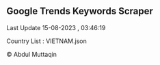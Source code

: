 

## Google Trends Keywords Scraper 
 
Last Update 15-08-2023 , 03:46:19

Country List :
VIETNAM.json



© Abdul Muttaqin 
